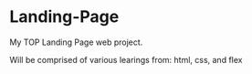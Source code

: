 # Landing-Page

My TOP Landing Page web project.

Will be comprised of various learings from: html, css,  and flex

